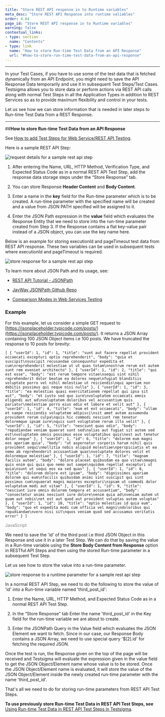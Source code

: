 ```yaml
---
title: "Store REST API response in to Runtime variables"
meta_desc: "Store REST API Response into runtime valiables"
order: 4.64
page_id: "Store REST API response in to Runtime variables"
warning: false
contextual_links:
- type: section
  name: "Contents" 
- type: link
  name: "How to store Run-time Test Data from an API Response"
  url: "#how-to-store-run-time-test-data-from-an-api-response"
---
```


---
In your Test Cases, if you have to use some of the test data that is fetched dynamically from an API Endpoint, you might need to save the API Response Data temporarily and use it in subsequent Test Steps/Test Cases. Testsigma allows you to store data or perform actions via REST API calls along with normal Test Steps in all the Application Types in addition to REST Services so as to provide maximum flexibility and control in your tests. 
 
Let us see how we can store information that is needed in later steps to Run-time Test Data from a REST Response.
 
 
---
##**How to store Run-time Test Data from an API Response**
 
See [How to add Test Steps for Web Service/REST API Testing](https://testsigma.com/docs/test-cases/create-steps-restapi/overview/).

Here is a sample REST API Step:

![request details for a sample rest api step](https://docs.testsigma.com/images/store-runtime-data/request-details-sample-rest-api-step.png)

1. After entering the Name, URL, HTTP Method, Verification Type, and Expected Status Code as in a normal REST API Test Step, add the response data storage steps under the “Store Response” tab.
 
2. You can store Response **Header Content** and **Body Content**.
 
3. Enter a name in the **key** field for the Run-time parameter which is to be created. A run-time parameter with the specified name will be created and a value from JSON PATH specified will be assigned to it.
 
4. Enter the JSON Path expression in the **value** field which evaluates the Response Entity that we need to store into the run-time parameter created from Step 3. If the Response contains a flat key-value pair instead of a JSON object, you can use the key name here.
 
Below is an example for storing executionId and pageTimeout test data from REST API response. These two variables can be used in subsequent tests where executionId and pageTimeout is required.

![store response for a sample rest api step](https://docs.testsigma.com/images/store-runtime-data/store-response-sample-rest-api-step.png)

To learn more about JSON Path and its usage, see:

* [REST API Tutorial - JSONPath](https://restfulapi.net/json-jsonpath/)
 
* [JayWay JSONPath Github Repo](https://github.com/json-path/JsonPath)
   
* [Comparison Modes in Web Services Testing](https://testsigma.com/docs/test-cases/create-steps-restapi/comparison-types/)
 
 
 
### Example
 
For this example, let us consider a simple GET request to [https://jsonplaceholder.typicode.com/posts/](https://jsonplaceholder.typicode.com/posts/). It returns a JSON Array containing 100 JSON Object items i.e 100 posts. We have truncated the response to 10 posts for brevity:

`[ { "userId": 1, "id": 1, "title": "sunt aut facere repellat provident occaecati excepturi optio reprehenderit", "body": "quia et suscipit\nsuscipit recusandae consequuntur expedita et cum\nreprehenderit molestiae ut ut quas totam\nnostrum rerum est autem sunt rem eveniet architecto" }, { "userId": 1, "id": 2, "title": "qui est esse", "body": "est rerum tempore vitae\nsequi sint nihil reprehenderit dolor beatae ea dolores neque\nfugiat blanditiis voluptate porro vel nihil molestiae ut reiciendis\nqui aperiam non debitis possimus qui neque nisi nulla" }, { "userId": 1, "id": 3, "title": "ea molestias quasi exercitationem repellat qui ipsa sit aut", "body": "et iusto sed quo iure\nvoluptatem occaecati omnis eligendi aut ad\nvoluptatem doloribus vel accusantium quis pariatur\nmolestiae porro eius odio et labore et velit aut" }, { "userId": 1, "id": 4, "title": "eum et est occaecati", "body": "ullam et saepe reiciendis voluptatem adipisci\nsit amet autem assumenda provident rerum culpa\nquis hic commodi nesciunt rem tenetur doloremque ipsam iure\nquis sunt voluptatem rerum illo velit" }, { "userId": 1, "id": 5, "title": "nesciunt quas odio", "body": "repudiandae veniam quaerat sunt sed\nalias aut fugiat sit autem sed est\nvoluptatem omnis possimus esse voluptatibus quis\nest aut tenetur dolor neque" }, { "userId": 1, "id": 6, "title": "dolorem eum magni eos aperiam quia", "body": "ut aspernatur corporis harum nihil quis provident sequi\nmollitia nobis aliquid molestiae\nperspiciatis et ea nemo ab reprehenderit accusantium quas\nvoluptate dolores velit et doloremque molestiae" }, { "userId": 1, "id": 7, "title": "magnam facilis autem", "body": "dolore placeat quibusdam ea quo vitae\nmagni quis enim qui quis quo nemo aut saepe\nquidem repellat excepturi ut quia\nsunt ut sequi eos ea sed quas" }, { "userId": 1, "id": 8, "title": "dolorem dolore est ipsam", "body": "dignissimos aperiam dolorem qui eum\nfacilis quibusdam animi sint suscipit qui sint possimus cum\nquaerat magni maiores excepturi\nipsam ut commodi dolor voluptatum modi aut vitae" }, { "userId": 1, "id": 9, "title": "nesciunt iure omnis dolorem tempora et accusantium", "body": "consectetur animi nesciunt iure dolore\nenim quia ad\nveniam autem ut quam aut nobis\net est aut quod aut provident voluptas autem voluptas" }, { "userId": 1, "id": 10, "title": "optio molestias id quia eum", "body": "quo et expedita modi cum officia vel magni\ndoloribus qui repudiandae\nvero nisi sit\nquos veniam quod sed accusamus veritatis error" } ]`

<span style="color:grey">JavaScript</span>
 
We need to save the 'id' of the third post i.e third JSON Object in this Response and use it in a later Test Step. We can do that by saving the value in a Run-time variable using the **Store Body Content from Response** option in RESTful API Steps and then using the stored Run-time parameter in a subsequent Test Step.
 
 
 
Let us see how to store the value into a run-time parameter.

![store response to a runtime parameter for a sample rest api step](https://docs.testsigma.com/images/store-runtime-data/store-response-run-time-parameter-sample-rest-api-step.png)

In a normal REST API Step, we need to do the following to store the value of 'id' into a Run-time variable named 'third_post_id':
 
 
1. Enter the Name, URL, HTTP Method, and Expected Status Code as in a normal REST API Test Step.
   
2. In the “Store Response” tab Enter the name 'third_post_id' in the Key field for the run-time variable we are about to create.
   
3. Enter the JSONPath Query in the Value field which evaluates the JSON Element we want to fetch. Since in our case, our Response Body contains a JSON Array, we need to use special query '$[2].id' for fetching the required JSON.
 
 
Once the test is run, the Response given on the top of the page will be received and Testsigma will evaluate the expression given in the value field to get the JSON Object/Element name whose value is to be stored. Once the JSON Object/Element name is evaluated, it will store the value of the JSON Object/Element inside the newly created run-time parameter with the name 'third_post_id'.
 
That's all we need to do for storing run-time parameters from REST API Test Steps. 
 
 
**To use previously store Run-time Test Data in REST API Test Steps, see** [Using Run-time Test Data in REST API Test Steps in Testsigma](https://testsigma.com/docs/test-cases/create-steps-restapi/using-test-data/).
 
